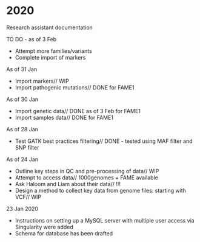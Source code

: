 # 2020
Research assistant documentation

TO DO - as of 3 Feb
- Attempt more families/variants
- Complete import of markers

As of 31 Jan
- Import markers// WIP
- Import pathogenic mutations// DONE for FAME1

As of 30 Jan
- Import genetic data// DONE as of 3 Feb for FAME1
- Import samples data// DONE for FAME1

As of 28 Jan
- Test GATK best practices filtering// DONE - tested using MAF filter and SNP filter

As of 24 Jan
- Outline key steps in QC and pre-processing of data// WIP
- Attempt to access data// 1000genomes + FAME available
- Ask Haloom and Liam about their data// !!!
- Design a method to collect key data from genome files: starting with VCF// WIP

23 Jan 2020
- Instructions on setting up a MySQL server with multiple user access via Singularity were added
- Schema for database has been drafted
